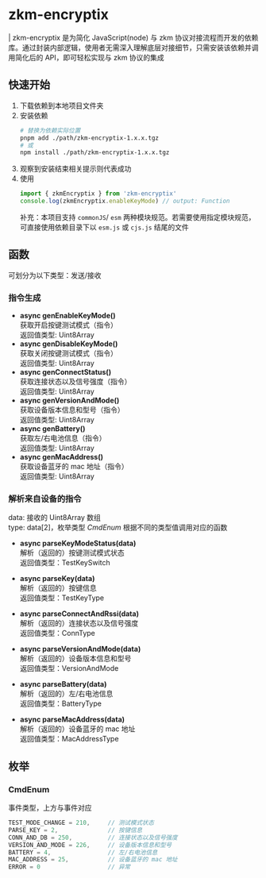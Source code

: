 # zkm-encryptix
| zkm-encryptix 是为简化 JavaScript(node) 与 zkm 协议对接流程而开发的依赖库。通过封装内部逻辑，使用者无需深入理解底层对接细节，只需安装该依赖并调用简化后的 API，即可轻松实现与 zkm 协议的集成

## 快速开始
1. 下载依赖到本地项目文件夹
2. 安装依赖
    ```bash
    # 替换为依赖实际位置
    pnpm add ./path/zkm-encryptix-1.x.x.tgz
    # 或
    npm install ./path/zkm-encryptix-1.x.x.tgz
    ```
3. 观察到安装结束相关提示则代表成功
4. 使用
    ```typescript
    import { zkmEncryptix } from 'zkm-encryptix'
    console.log(zkmEncryptix.enableKeyMode) // output: Function
    ```
    补充：本项目支持 `commonJS`/ `esm` 两种模块规范。若需要使用指定模块规范，可直接使用依赖目录下以 `esm.js` 或 `cjs.js` 结尾的文件


## 函数
可划分为以下类型：发送/接收   

### 指令生成
- **async genEnableKeyMode()**   
获取开启按键测试模式（指令）   
返回值类型: Uint8Array   
- **async genDisableKeyMode()**   
获取关闭按键测试模式（指令）   
返回值类型: Uint8Array   
- **async genConnectStatus()**   
获取连接状态以及信号强度（指令）   
返回值类型: Uint8Array   
- **async genVersionAndMode()**   
获取设备版本信息和型号（指令）   
返回值类型: Uint8Array   
- **async genBattery()**   
获取左/右电池信息（指令）   
返回值类型: Uint8Array   
- **async genMacAddress()**   
获取设备蓝牙的 mac 地址（指令）   
返回值类型: Uint8Array   

### 解析来自设备的指令
data: 接收的 Uint8Array 数组   
type: data[2]，枚举类型 *CmdEnum* 根据不同的类型值调用对应的函数   

- **async parseKeyModeStatus(data)**   
解析（返回的）按键测试模式状态   
返回值类型：TestKeySwitch   

- **async parseKey(data)**   
解析（返回的）按键信息   
返回值类型：TestKeyType   
- **async parseConnectAndRssi(data)**   
解析（返回的）连接状态以及信号强度   
返回值类型：ConnType   
- **async parseVersionAndMode(data)**   
解析（返回的）设备版本信息和型号   
返回值类型：VersionAndMode   
- **async parseBattery(data)**   
解析（返回的）左/右电池信息   
返回值类型：BatteryType   
- **async parseMacAddress(data)**   
解析（返回的）设备蓝牙的 mac 地址   
返回值类型：MacAddressType   

## 枚举
### CmdEnum
事件类型，上方与事件对应   
```typescript
TEST_MODE_CHANGE = 210,     // 测试模式状态
PARSE_KEY = 2,              // 按键信息
CONN_AND_DB = 250,          // 连接状态以及信号强度
VERSION_AND_MODE = 226,     // 设备版本信息和型号
BATTERY = 4,                // 左/右电池信息
MAC_ADDRESS = 25,           // 设备蓝牙的 mac 地址
ERROR = 0                   // 异常
```
